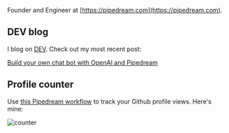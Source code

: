 Founder and Engineer at [https://pipedream.com](https://pipedream.com).

## DEV blog

I blog on [DEV](http://dev.to/). Check out my most recent post:

<!-- dev -->
[Build your own chat bot with OpenAI and Pipedream](https://dev.to/dylburger/build-your-own-chat-bot-with-openai-and-pipedream-299m)
<!-- devend -->

## Profile counter

Use [this Pipedream workflow](https://pipedream.com/@tod/github-profile-view-counter-p_G6CNmN/readme) to track your Github profile views. Here's mine:

![counter](https://en77c11f84opae9.m.pipedream.net)
